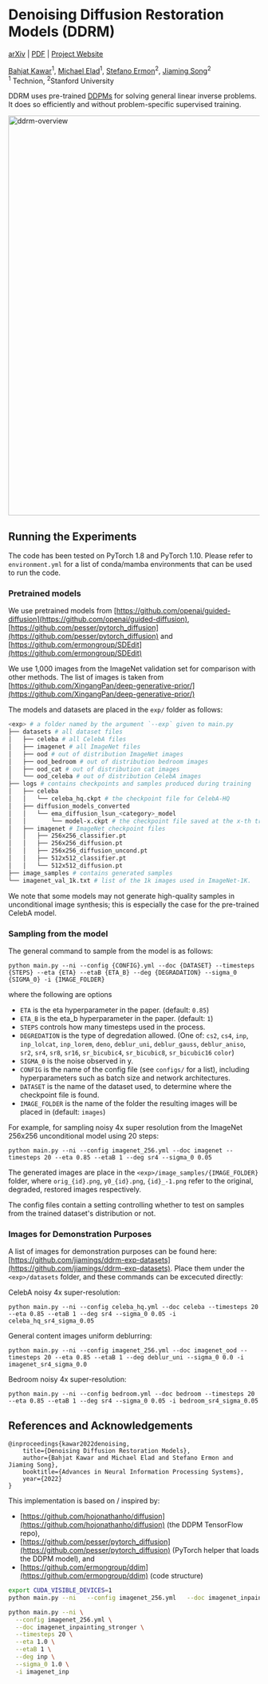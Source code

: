 # Denoising Diffusion Restoration Models (DDRM)

[arXiv](https://arxiv.org/abs/2201.11793) | [PDF](https://ddrm-ml.github.io/DDRM-paper.pdf) | [Project Website](https://ddrm-ml.github.io/)

[Bahjat Kawar](https://bahjat-kawar.github.io/)<sup>1</sup>, [Michael Elad](https://elad.cs.technion.ac.il/)<sup>1</sup>, [Stefano Ermon](http://cs.stanford.edu/~ermon)<sup>2</sup>, [Jiaming Song](http://tsong.me)<sup>2</sup><br />
<sup>1</sup> Technion, <sup>2</sup>Stanford University

DDRM uses pre-trained [DDPMs](https://hojonathanho.github.io/diffusion/) for solving general linear inverse problems. It does so efficiently and without problem-specific supervised training.

<img src="figures/ddrm-overview.png" alt="ddrm-overview" style="width:800px;"/>

## Running the Experiments
The code has been tested on PyTorch 1.8 and PyTorch 1.10. Please refer to `environment.yml` for a list of conda/mamba environments that can be used to run the code.

### Pretrained models
We use pretrained models from [https://github.com/openai/guided-diffusion](https://github.com/openai/guided-diffusion), [https://github.com/pesser/pytorch_diffusion](https://github.com/pesser/pytorch_diffusion) and [https://github.com/ermongroup/SDEdit](https://github.com/ermongroup/SDEdit)

We use 1,000 images from the ImageNet validation set for comparison with other methods. The list of images is taken from [https://github.com/XingangPan/deep-generative-prior/](https://github.com/XingangPan/deep-generative-prior/)

The models and datasets are placed in the `exp/` folder as follows:
```bash
<exp> # a folder named by the argument `--exp` given to main.py
├── datasets # all dataset files
│   ├── celeba # all CelebA files
│   ├── imagenet # all ImageNet files
│   ├── ood # out of distribution ImageNet images
│   ├── ood_bedroom # out of distribution bedroom images
│   ├── ood_cat # out of distribution cat images
│   └── ood_celeba # out of distribution CelebA images
├── logs # contains checkpoints and samples produced during training
│   ├── celeba
│   │   └── celeba_hq.ckpt # the checkpoint file for CelebA-HQ
│   ├── diffusion_models_converted
│   │   └── ema_diffusion_lsun_<category>_model
│   │       └── model-x.ckpt # the checkpoint file saved at the x-th training iteration
│   ├── imagenet # ImageNet checkpoint files
│   │   ├── 256x256_classifier.pt
│   │   ├── 256x256_diffusion.pt
│   │   ├── 256x256_diffusion_uncond.pt
│   │   ├── 512x512_classifier.pt
│   │   └── 512x512_diffusion.pt
├── image_samples # contains generated samples
└── imagenet_val_1k.txt # list of the 1k images used in ImageNet-1K.
```

We note that some models may not generate high-quality samples in unconditional image synthesis; this is especially the case for the pre-trained CelebA model.

### Sampling from the model

The general command to sample from the model is as follows:
```
python main.py --ni --config {CONFIG}.yml --doc {DATASET} --timesteps {STEPS} --eta {ETA} --etaB {ETA_B} --deg {DEGRADATION} --sigma_0 {SIGMA_0} -i {IMAGE_FOLDER}
```
where the following are options
- `ETA` is the eta hyperparameter in the paper. (default: `0.85`)
- `ETA_B` is the eta_b hyperparameter in the paper. (default: `1`)
- `STEPS` controls how many timesteps used in the process.
- `DEGREDATION` is the type of degredation allowed. (One of: `cs2`, `cs4`, `inp`, `inp_lolcat`, `inp_lorem`, `deno`, `deblur_uni`, `deblur_gauss`, `deblur_aniso`, `sr2`, `sr4`, `sr8`, `sr16`, `sr_bicubic4`, `sr_bicubic8`, `sr_bicubic16` `color`)
- `SIGMA_0` is the noise observed in y.
- `CONFIG` is the name of the config file (see `configs/` for a list), including hyperparameters such as batch size and network architectures.
- `DATASET` is the name of the dataset used, to determine where the checkpoint file is found.
- `IMAGE_FOLDER` is the name of the folder the resulting images will be placed in (default: `images`)

For example, for sampling noisy 4x super resolution from the ImageNet 256x256 unconditional model using 20 steps:
```
python main.py --ni --config imagenet_256.yml --doc imagenet --timesteps 20 --eta 0.85 --etaB 1 --deg sr4 --sigma_0 0.05
```
The generated images are place in the `<exp>/image_samples/{IMAGE_FOLDER}` folder, where `orig_{id}.png`, `y0_{id}.png`, `{id}_-1.png` refer to the original, degraded, restored images respectively.

The config files contain a setting controlling whether to test on samples from the trained dataset's distribution or not.

### Images for Demonstration Purposes
A list of images for demonstration purposes can be found here: [https://github.com/jiamings/ddrm-exp-datasets](https://github.com/jiamings/ddrm-exp-datasets). Place them under the `<exp>/datasets` folder, and these commands can be excecuted directly:

CelebA noisy 4x super-resolution:
```
python main.py --ni --config celeba_hq.yml --doc celeba --timesteps 20 --eta 0.85 --etaB 1 --deg sr4 --sigma_0 0.05 -i celeba_hq_sr4_sigma_0.05
```

General content images uniform deblurring:
```
python main.py --ni --config imagenet_256.yml --doc imagenet_ood --timesteps 20 --eta 0.85 --etaB 1 --deg deblur_uni --sigma_0 0.0 -i imagenet_sr4_sigma_0.0
```

Bedroom noisy 4x super-resolution:
```
python main.py --ni --config bedroom.yml --doc bedroom --timesteps 20 --eta 0.85 --etaB 1 --deg sr4 --sigma_0 0.05 -i bedroom_sr4_sigma_0.05
```

## References and Acknowledgements
```
@inproceedings{kawar2022denoising,
    title={Denoising Diffusion Restoration Models},
    author={Bahjat Kawar and Michael Elad and Stefano Ermon and Jiaming Song},
    booktitle={Advances in Neural Information Processing Systems},
    year={2022}
}
```

This implementation is based on / inspired by:
- [https://github.com/hojonathanho/diffusion](https://github.com/hojonathanho/diffusion) (the DDPM TensorFlow repo),
- [https://github.com/pesser/pytorch_diffusion](https://github.com/pesser/pytorch_diffusion) (PyTorch helper that loads the DDPM model), and
- [https://github.com/ermongroup/ddim](https://github.com/ermongroup/ddim) (code structure)


```bash
export CUDA_VISIBLE_DEVICES=1
python main.py --ni   --config imagenet_256.yml   --doc imagenet_inpainting   --timesteps 20   --eta 0.85   --etaB 1   --deg inp   --sigma_0 0.0   -i imagenet_inp

python main.py --ni \
  --config imagenet_256.yml \
  --doc imagenet_inpainting_stronger \
  --timesteps 20 \
  --eta 1.0 \
  --etaB 1 \
  --deg inp \
  --sigma_0 1.0 \
  -i imagenet_inp

```